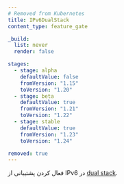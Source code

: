 ```yaml
---
# Removed from Kubernetes
title: IPv6DualStack
content_type: feature_gate

_build:
  list: never
  render: false

stages:
  - stage: alpha 
    defaultValue: false
    fromVersion: "1.15"
    toVersion: "1.20"
  - stage: beta 
    defaultValue: true
    fromVersion: "1.21"
    toVersion: "1.22"    
  - stage: stable
    defaultValue: true
    fromVersion: "1.23"
    toVersion: "1.24"    

removed: true 
---
```

فعال کردن پشتیبانی از IPv6 در [dual stack](/docs/concepts/services-networking/dual-stack/).